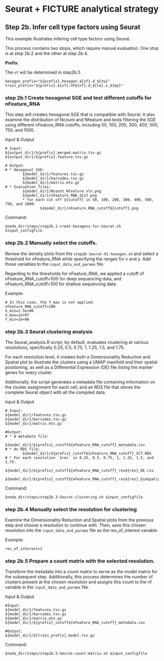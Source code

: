# Seurat + FICTURE analytical strategy

## Step 2b. Infer cell type factors using Seurat

This example illustrates infering cell type factors using Seurat. 

This process contains two stops, which require manual evaluation. One stop is at step 2b.2 and the other at step 2b.4.

**Prefix**:

The `nf` will be determined in step2b.5
```
hexagon_prefix="${prefix}.hexagon.${sf}.d_${tw}"
train_prefix="${prefix}.${sf}.nF${nf}.d_${tw}.s_${ep}"    
```

### step 2b.1 Create hexagonal SGE and test different cutoffs for nFeature_RNA
This step will creates hexagonal SGE that is compatible with Seurat. It also examine the distribution of Ncount and Nfeature and tests filtering the SGE using different nFeature_RNA cutoffs, including 50, 100, 200, 300, 400, 500, 750, and 1000.

Input & Output
```
# Input:
${output_dir}/${prefix}.merged.matrix.tsv.gz
${output_dir}/${prefix}.feature.tsv.gz

# Output: 
# * Hexagonal SGE: 
        ${model_dir}/features.tsv.gz
        ${model_dir}/barcodes.tsv.gz
        ${model_dir}/matrix.mtx.gz
# * Evaluation files: 
        ${model_dir}/Ncount_Nfeature_vln.png
        ${model_dir}/nFeature_RNA_dist.png
        * for each cut off ${cutoff} in 50, 100, 200, 300, 400, 500, 750, and 1000:
                ${model_dir}/nFeature_RNA_cutoff${cutoff}.png

```

Command:
```
$neda_dir/steps/step2b.1-creat-hexagons-for-Seurat.sh $input_configfile
```

### step 2b.2 Manually select the cutoffs.

Review the density plots from the `step2b-Seurat-01-hexagon.sh` and select a threshold for nFeature_RNA while specifying the ranges for x and y.  Add those variables to the `input_data_and_params` file.

Regarding to the thresholds for nFeature_RNA, we applied a cutoff of nFeature_RNA_cutoff=500 for deep sequencing data, and nFeature_RNA_cutoff=100 for shallow sequencing data. 

Example:
```
# In this case, the Y_max is not applied. 
nFeature_RNA_cutoff=100
X_min=2.5e+06
X_max=1e+07
Y_min=1e+06
```

### step 2b.3 Seurat clustering analysis
The Seurat_analysis.R script, by default, evaluates clustering at various resolutions, specifically 0.25, 0.5, 0.75, 1, 1.25, 1.5, and 1.75. 

For each resolution level, it creates both a Dimensionality Reduction and Spatial plot to illustrate the clusters using a UMAP manifold and their spatial positioning, as well as a Differential Expression (DE) file listing the marker genes for every cluster. 

Additionally, the script generates a metadata file containing information on the cluster assignment for each cell, and an RDS file that stores the complete Seurat object with all the compiled data.

Input & Output
```
# Input: 
${model_dir}/features.tsv.gz
${model_dir}/barcodes.tsv.gz
${model_dir}/matrix.mtx.gz

#Output: 
# * A metadata file:
        ${model_dir}/${prefix}_cutoff${nFeature_RNA_cutoff}_metadata.csv
# * An RDS file:
        ${model_dir}/${prefix}_cutoff${nFeature_RNA_cutoff}_SCT.RDS
# * For each resolution `$res` in 0.25, 0.5, 0.75, 1, 1.25, 1.5, and 1.75:
        ${model_dir}/${prefix}_cutoff${nFeature_RNA_cutoff}_res${res}_DE.csv
        ${model_dir}/${prefix}_cutoff${nFeature_RNA_cutoff}_res${res}_DimSpatial.png
```

Command:
```
$neda_dir/steps/step2b.3-Seurat-clustering.sh $input_configfile
```

### step 2b.4 Manually select the resolution for clustering
Examine the Dimensionality Reduction and Spatial plots from the previous step and choose a resolution to continue with. Then, save this chosen resolution into the `input_data_and_params` file as the res_of_interest variable. 

Example:
```
res_of_interest=1
```

### step 2b.5 Prepare a count matrix with the selected resolution.
Transform the metadata into a count matrix to serve as the model matrix for the subsequent step. 
Additionally, this process determines the number of clusters present at the chosen resolution and assigns this count to the nf variable in the `input_data_and_params` file.

Input & Output
```
#Input:
${model_dir}/features.tsv.gz
${model_dir}/barcodes.tsv.gz
${model_dir}/matrix.mtx.gz
${model_dir}/${prefix}_cutoff${nFeature_RNA_cutoff}_metadata.csv

#Output: 
${model_dir}/${train_prefix}.model.tsv.gz
```

Command:
```
$neda_dir/steps/step2b.5-Seurat-count-matrix.sh $input_configfile
```
